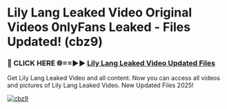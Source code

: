 # Lily Lang Leaked Video Original Videos 0nlyFans Leaked - Files Updated! (cbz9)

<h3>🔴 CLICK HERE 🌐==►► <a href="https://tinyurl.com/4seja8ks" rel="nofollow">Lily Lang Leaked Video Updated Files</a></h3>

Get Lily Lang Leaked Video and all content. Now you can access all videos and pictures of Lily Lang Leaked Video. New Updated Files 2025!

[![cbz9](https://i.imgur.com/EWjZXRe.gif)](https://tinyurl.com/4seja8ks)
